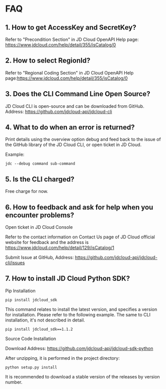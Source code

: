 
# FAQ

## 1. How to get AccessKey and SecretKey?

Refer to "Precondition Section" in JD Cloud OpenAPI Help page: https://www.jdcloud.com/help/detail/355/isCatalog/0



## 2. How to select RegionId?

Refer to "Regional Coding Section" in JD Cloud OpenAPI Help page:https://www.jdcloud.com/help/detail/355/isCatalog/0



## 3. Does the CLI Command Line Open Source?

JD Cloud CLI is open-source and can be downloaded from GitHub. Address: https://github.com/jdcloud-api/jdcloud-cli



## 4. What to do when an error is returned?

Print details using the overview option debug and feed back to the issue of the GitHub library of the JD Cloud CLI, or open ticket in JD Cloud.

Example:

	jdc --debug command sub-command
   

## 5. Is the CLI charged?

Free charge for now.



## 6. How to feedback and ask for help when you encounter problems?

Open ticket in JD Cloud Console

Refer to the contact information on Contact Us page of JD Cloud official website for feedback and the address is https://www.jdcloud.com/help/detail/129/isCatalog/1

Submit Issue at GitHub, Address: https://github.com/jdcloud-api/jdcloud-cli/issues



## 7. How to install JD Cloud Python SDK?

Pip Installation


	pip install jdcloud_sdk
 This command relates to install the latest version, and specifies a version for installation. Please refer to the following example. The same to CLI installation, it's not described in detail.

	pip install jdcloud_sdk==1.1.2
   

Source Code Installation

Download Address: https://github.com/jdcloud-api/jdcloud-sdk-python

After unzipping, it is performed in the project directory:

	python setup.py install
It is recommended to download a stable version of the releases by version number.